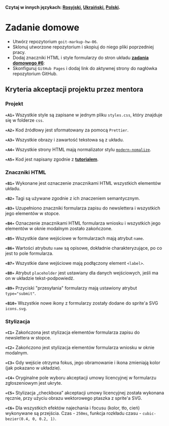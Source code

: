 **Czytaj w innych językach: [Rosyjski](README.md), [Ukraiński](README.ua.md),
[Polski](README.pl.md).**

# Zadanie domowe

- Utwórz repozytorium `goit-markup-hw-06`.
- Sklonuj utworzone repozytorium i skopiuj do niego pliki poprzedniej pracy.
- Dodaj znaczniki HTML i style formularzy do stron układu
  [**zadania domowego #6**](<https://www.figma.com/file/oTYBECAN79dXy19hzWObO4/Web-Studio-(Version-2.1)?node-id=1%3A1821>):
- Skonfiguruj `GitHub Pages` i dodaj link do aktywnej strony do nagłówka 
  repozytorium GitHub.

## Kryteria akceptacji projektu przez mentora

### Projekt

**`«A1»`** Wszystkie style są zapisane w jednym pliku `styles.css`, który 
znajduje się w folderze `css`.

**`«A2»`** Kod źródłowy jest sformatowany za pomocą `Prettier`.

**`«A3»`** Wszystkie obrazy i zawartość tekstowa są z układu.

**`«A4»`** Wszystkie strony HTML mają normalizator stylu 
[`modern-nomalize`](https://github.com/sindresorhus/modern-normalize).

**`«A5»`** Kod jest napisany zgodnie z
[**tutorialem**](http://sadcitizen.me/code-guide/).

### Znaczniki HTML

**`«B1»`**  Wykonane jest oznaczenie znacznikami HTML wszystkich elementów układu. 

**`«B2»`** Tagi są używane zgodnie z ich znaczeniem semantycznym.

**`«B3»`** Uzupełniono znaczniki formularza zapisu do newslettera i wszystkich jego
elementów w stopce.

**`«B4»`** Oznaczenie znacznikami HTML formularza wniosku i wszystkich jego elementów 
w oknie modalnym zostało zakończone. 

**`«B5»`** Wszystkie dane wejściowe w formularzach mają atrybut `name`.

**`«B6»`** Wartości atrybutu `name` są opisowe, dokładnie charakteryzujące, 
po co jest to pole formularza.

**`«B7»`** Wszystkie dane wejściowe mają podłączony element `<label>`.

**`«B8»`** Atrybut `placeholder` jest ustawiany dla danych wejściowych, jeśli ma on w
układzie tekst-podpowiedź. 

**`«B9»`** Przyciski "przesyłania" formularzy mają ustawiony atrybut `type="submit"`.

**`«B10»`** Wszystkie nowe ikony z formularzy zostały dodane do sprite'a SVG `icons.svg`.

### Stylizacja

**`«C1»`** Zakończona jest stylizacja elementów formularza zapisu do newslettera w stopce. 

**`«C2»`** Zakończono jest stylizacja elementów formularza wniosku w oknie modalnym. 

**`«C3»`** Gdy wejście otrzyma fokus, jego obramowanie i ikona zmieniają kolor (jak 
pokazano w układzie). 

**`«C4»`** Oryginalne pole wyboru akceptacji umowy licencyjnej w formularzu zgłoszeniowym 
jest ukryte. 

**`«C5»`** Stylizacja „checkboxa” akceptacji umowy licencyjnej została wykonana ręcznie, 
przy użyciu obrazu wektorowego ptaszka z sprite'a SVG. 

**`«C6»`** Dla wszystkich efektów najechania i focusu (kolor, tło, cień) wykonywane
są przejścia. Czas - `250ms`, funkcja rozkładu czasu - `cubic-bezier(0.4, 0, 0.2, 1)`.

